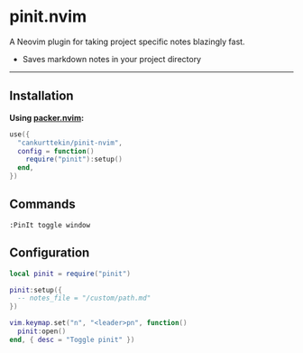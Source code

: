 # pinit.nvim

A Neovim plugin for taking project specific notes blazingly fast.

- Saves markdown notes in your project directory 

---

## Installation

**Using [packer.nvim](https://github.com/wbthomason/packer.nvim):**

```lua
use({
  "cankurttekin/pinit-nvim",
  config = function()
    require("pinit"):setup()
  end,
})
```

## Commands
```
:PinIt toggle window
```

## Configuration
```lua
local pinit = require("pinit")

pinit:setup({
  -- notes_file = "/custom/path.md"
})

vim.keymap.set("n", "<leader>pn", function()
  pinit:open()
end, { desc = "Toggle pinit" })
```
